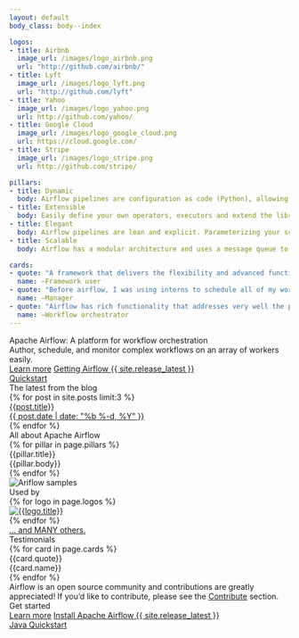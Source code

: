 ```yaml
---
layout: default
body_class: body--index

logos:
- title: Airbnb
  image_url: /images/logo_airbnb.png
  url: "http://github.com/airbnb/"
- title: Lyft
  image_url: /images/logo_lyft.png
  url: "http://github.com/lyft"
- title: Yahoo
  image_url: /images/logo_yahoo.png
  url: http://github.com/yahoo/
- title: Google Cloud
  image_url: /images/logo_google_cloud.png
  url: https://cloud.google.com/
- title: Stripe
  image_url: /images/logo_stripe.png
  url: http://github.com/stripe/

pillars:
- title: Dynamic
  body: Airflow pipelines are configuration as code (Python), allowing for dynamic pipeline generation. This allows for writing code that instantiates pipelines dynamically.
- title: Extensible
  body: Easily define your own operators, executors and extend the library so that it fits the level of abstraction that suits your environment.
- title: Elegant
  body: Airflow pipelines are lean and explicit. Parameterizing your scripts is built into the core of Airflow using the powerful Jinja templating engine.
- title: Scalable
  body: Airflow has a modular architecture and uses a message queue to orchestrate an arbitrary number of workers. Airflow is ready to scale to infinity.

cards:
- quote: "A framework that delivers the flexibility and advanced functionality our customers need."
  name: –Framework user
- quote: "Before airflow, I was using interns to schedule all of my workflows."
  name: –Manager
- quote: "Airflow has rich functionality that addresses very well the problems of workflow orchestration."
  name: –Workflow orchestrator
---
```

<!--
Licensed under the Apache License, Version 2.0 (the "License");
you may not use this file except in compliance with the License.
You may obtain a copy of the License at

http://www.apache.org/licenses/LICENSE-2.0

Unless required by applicable law or agreed to in writing, software
distributed under the License is distributed on an "AS IS" BASIS,
WITHOUT WARRANTIES OR CONDITIONS OF ANY KIND, either express or implied.
See the License for the specific language governing permissions and
limitations under the License.
-->
<div class="hero-bg">
  <div class="hero section">
    <div class="hero__cols">
      <div class="hero__cols__col">
        <div class="hero__cols__col__content">
          <div class="hero__title">
            Apache Airflow: A platform for workflow orchestration
          </div>
          <div class="hero__subtitle">
            Author, schedule, and monitor complex workflows on an array of workers easily.
          </div>
          <div class="hero__ctas hero__ctas--first">
            <a class="button button--primary" href="{{'/get-started/airflow-overview/'|prepend:site.baseurl}}">Learn more</a>
            <a class="button button--primary" href="{{'/get-started/downloads/'|prepend:site.baseurl}}">Getting Airflow {{ site.release_latest }}</a>
          </div>
          <div class="hero__ctas">
	    <a class="button" href="{{'/get-started/quickstart/'|prepend:site.baseurl}}">Quickstart</a>
          </div>
        </div>
      </div>
      <div class="hero__cols__col">
        <div class="hero__blog">
          <div class="hero__blog__title">
            The latest from the blog
          </div>
          <div class="hero__blog__cards">
            {% for post in site.posts limit:3 %}
            <a class="hero__blog__cards__card" href="{{ post.url | prepend: site.baseurl }}">
              <div class="hero__blog__cards__card__title">{{post.title}}</div>
              <div class="hero__blog__cards__card__date">{{ post.date | date: "%b %-d, %Y" }}</div>
            </a>
            {% endfor %}
          </div>
        </div>
      </div>
    </div>
  </div>
</div>

<div class="pillars section">
  <div class="pillars__title">
    All about Apache Airflow
  </div>
  <div class="pillars__cols">
    {% for pillar in page.pillars %}
    <div class="pillars__cols__col">
      <div class="pillars__cols__col__title">
        {{pillar.title}}
      </div>
      <div class="pillars__cols__col__body">
        {{pillar.body}}
      </div>
    </div>
    {% endfor %}
  </div>
</div>

<div class="graphic section">
<div class="graphic__image">
<img src="{{ '/images/airflow_screenshots.gif' | prepend: site.baseurl }}" alt="Ariflow samples">
</div>
</div>

<div class="logos section">
  <div class="logos__title">
    Used by
  </div>
  <div class="logos__logos">
    {% for logo in page.logos %}
    <div class="logos__logos__logo">
      <a href="{{ logo.url | prepend: base.siteUrl }}"><img src="{{logo.image_url|prepend:site.baseurl}}" alt="{{logo.title}}"></a>
    </div>
    {% endfor %}
  </div>
  <div class="logos__body">
    <a href="https://github.com/apache/airflow#who-uses-apache-airflow">
      ... and MANY others.
    </a>
  </div>
</div>

<div class="cards section section--wide">
  <div class="section__contained">
    <div class="cards__title">
      Testimonials
    </div>
    <div class="cards__cards">
      {% for card in page.cards %}
      <div class="cards__cards__card">
        <div class="cards__cards__card__body">
          {{card.quote}}
        </div>
        <div class="cards__cards__card__user">
          <!-- TODO: Implement icons.
          <div class="cards__cards__card__user__icon">
          </div>
          -->
          <div class="cards__cards__card__user__name">
            {{card.name}}
          </div>
        </div>
      </div>
      {% endfor %}
    </div>
    <div class="cards__body">
      Airflow is an open source community and contributions are greatly appreciated!
      If you’d like to contribute, please see the <a href="{{'/contribute/'|prepend:site.baseurl}}">Contribute</a> section.
    </div>
  </div>
</div>

<div class="ctas section">
  <div class="ctas__title">
    Get started
  </div>
  <div class="ctas__ctas ctas__ctas--top">
  <a class="button button--primary" href="{{'/get-started/airflow-overview/'|prepend:site.baseurl}}">Learn more</a>
  <a class="button button--primary" href="{{'/get-started/downloads/'|prepend:site.baseurl}}">Install Apache Airflow {{ site.release_latest }}</a>
  </div>
  <div class="ctas__ctas">
  <a class="button" href="{{'/get-started/quickstart-java/'|prepend:site.baseurl}}">Java Quickstart</a>
  </div>
</div>

